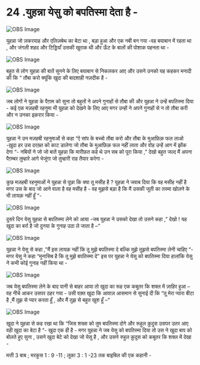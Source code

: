 # 24 .युहन्ना येसु को बपतिस्मा देता है -

![OBS Image](https://cdn.door43.org/obs/jpg/360px/obs-en-24-01.jpg)

युहन्ना जो ज़करयाह और एलिज़बेथ का बेटा था , बड़ा हुआ और एक नबी बन गया -वह बयाबान में रहता था , और जंगली शहद और टिड्डियाँ उसकी खुराक थी और ऊँट के बालों की पोशाक पहनता था -  

![OBS Image](https://cdn.door43.org/obs/jpg/360px/obs-en-24-02.jpg)

बहुत से लोग युहन्ना की बातें सुनने के लिए बयाबान से निकलकर आए और उसने उनको यह कहकर मनादी की कि “ तौबा करो क्यूंकि खुदा की बादशाही नज़दीक है -

![OBS Image](https://cdn.door43.org/obs/jpg/360px/obs-en-24-03.jpg)

जब लोगों ने युहन्ना के पैग़ाम को सुना तो बहुतों ने अपने गुनाहों से तौबा की और युहन्ना ने उन्हें बपतिस्मा दिया - कई एक मज़हबी रहनुमा भी युहन्ना को देखने के लिए आए मगर उन्हों ने अपने गुनाहों से न तो तौबा करी और न उनका इक़रार किया -

![OBS Image](https://cdn.door43.org/obs/jpg/360px/obs-en-24-04.jpg)

युहन्ना ने उन मज़हबी रहनुमाओं से कहा “ऐ सांप के बच्चो तौबा करो और तौबा के मुआफ़िक़ फल लाओ -ख़ुदा हर उस दरख़्त को काट डालेगा जो तौबा के मुआफ़िक़ फल नहीं लाता और वोह उन्हें आग में झोंक देगा “- नबियों ने जो जो बातें युहन्ना कि मारीफ़त कहे थे उन सब को पूरा किया ,” देखो बहुत जल्द मैं अपना पैग़म्बर तुम्हारे आगे भेजूंगा जो तुम्हारी राह तैयार करेगा -

![OBS Image](https://cdn.door43.org/obs/jpg/360px/obs-en-24-05.jpg)

कुछ मज़हबी रहनुमाओं ने युहन्ना से पूछा कि क्या तू मसीह है ? युहन्ना ने जवाब दिया कि वह मसीह नहीं है मगर उस के बाद जो आने वाला है वह मसीह है - वह मुझसे बड़ा है कि मैं उसकी जूती का तस्मा खोलने के भी लायक़ नहीं हूँ “- 

![OBS Image](https://cdn.door43.org/obs/jpg/360px/obs-en-24-06.jpg)

दुसरे दिन येसु युहन्ना से बपतिस्मा लेने को आया -जब युहन्ना ने उसको देखा तो उसने कहा ,” देखो ! यह खुदा का बर्रा है जो दुनया के गुनाह उठा ले जाता है –“

![OBS Image](https://cdn.door43.org/obs/jpg/360px/obs-en-24-07.jpg)

युहन्ना ने येसु से कहा ,”मैं इस लायक़ नहीं कि तू मुझे बपतिस्मा दे बल्कि मुझे तुझसे बपतिस्मा लेनी चाहिए “-मगर येसु ने कहा “मुनासिब है कि तू मुझे बपतिस्मा दे” इस पर युहन्ना ने येसु को बपतिस्मा दिया हालांकि येसु ने कभी कोई गुनाह नहीं किया था -

![OBS Image](https://cdn.door43.org/obs/jpg/360px/obs-en-24-08.jpg)

जब येसु बपतिस्मा लेने के बाद पानी से बाहर आया तो खुदा का रूह एक कबूतर कि शक्ल में ज़ाहिर हुआ – वह नीचे आकर उसपर ठहर गया - उसी वक़्त खुदा कि आवाज़ आसमान से सुनाई दी कि “तू मेरा प्यारा बीटा है ,मैं तुझ से प्यार करता हूँ , और मैं तुझ से बहुत खुश हूँ –“ 

![OBS Image](https://cdn.door43.org/obs/jpg/360px/obs-en-24-09.jpg)

खुदा ने युहन्ना से कह रखा था कि “जिस शख्स को तुम बपतिस्मा दोगे और रूहुल क़ुदुस उसपर उतर आए वही खुदा का बेटा है “- खुदा एक ही है - मगर युहन्ना ने जब येसु को बपतिस्मा दिया तो उस ने खुदा बाप को बोलते हुए सुना , उसने खुदा बेटे को देखा जो येसु है , और उसने रुहुल क़ुदुस को कबूतर कि शक्ल में देखा - 

मत्ती 3 बाब ; मरकुस 1 : 9 -11 ; लूका 3 : 1 -23 तक बाइबिल की एक कहानी - 


